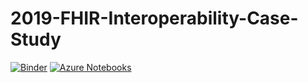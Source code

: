 # 2019-FHIR-Interoperability-Case-Study

[![Binder](https://beta.mybinder.org/badge.svg)](https://beta.mybinder.org/v2/gh/PHI-Case-Studies/2019-FHIR-Interoperability-Case-Study/master) [![Azure Notebooks](https://notebooks.azure.com/launch.png)](https://notebooks.azure.com/import/gh/PHI-Case-Studies/2019-FHIR-Interoperability-Case-Study)

